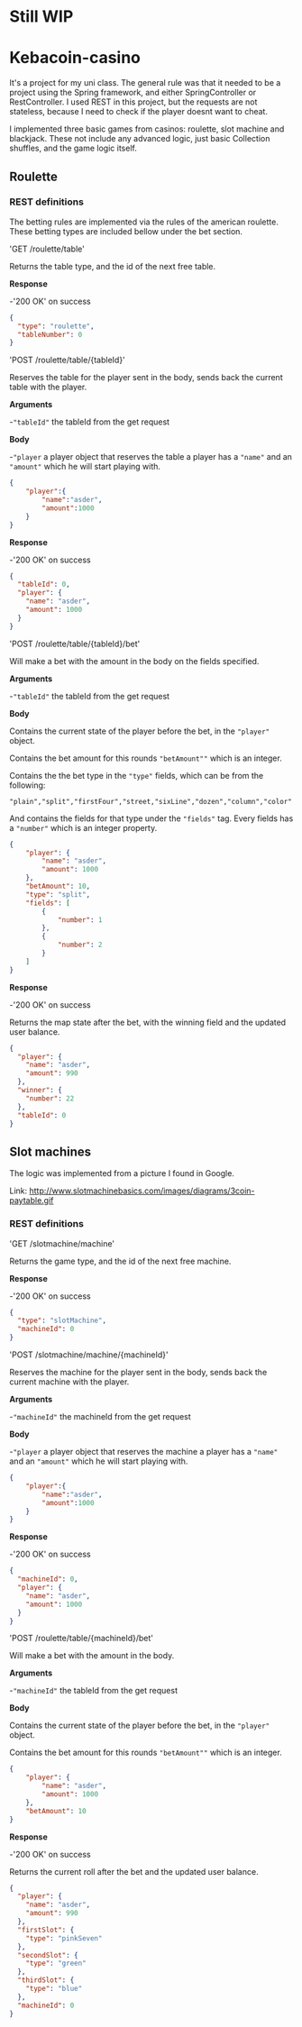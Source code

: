 # Still WIP

# Kebacoin-casino
It's a project for my uni class. 
The general rule was that it needed to be a project using the Spring framework, and either SpringController or RestController.
I used REST in this project, but the requests are not stateless, because I need to check if the player doesnt want to cheat.

I implemented three basic games from casinos: roulette, slot machine and blackjack. These not include any advanced logic, just basic Collection shuffles, and the game logic itself.

## Roulette

### REST definitions

The betting rules are implemented via the rules of the american roulette. 
These betting types are included bellow under the bet section.

'GET /roulette/table'

Returns the table type, and the id of the next free table.

**Response**

-'200 OK' on success

```json 
{
  "type": "roulette",
  "tableNumber": 0
}
```

'POST /roulette/table/{tableId}'

Reserves the table for the player sent in the body, sends back the current table with the player.

**Arguments**

-`"tableId"` the tableId from the get request

**Body**

-`"player` a player object that reserves the table a player has a `"name"` and an `"amount"` which he will start playing with.

```json
{
	"player":{
		"name":"asder",
		"amount":1000
	}
}
```

**Response**

-'200 OK' on success

```json
{
  "tableId": 0,
  "player": {
    "name": "asder",
    "amount": 1000
  }
}
```

'POST /roulette/table/{tableId}/bet'

Will make a bet with the amount in the body on the fields specified.

**Arguments**

-`"tableId"` the tableId from the get request

**Body**

Contains the current state of the player before the bet, in the `"player"` object.

Contains the bet amount for this rounds `"betAmount""` which is an integer.

Contains the the bet type in the `"type"` fields, which can be from the following:

```
"plain","split","firstFour","street,"sixLine","dozen","column","color"
```

And contains the fields for that type under the `"fields"` tag. Every fields has a `"number"` which is an integer property.

```json
{
	"player": {
		"name": "asder",
		"amount": 1000
	},
	"betAmount": 10,
	"type": "split",
	"fields": [
		{
			"number": 1
		},
		{
			"number": 2
		}
	]
}
```

**Response**

-'200 OK' on success

Returns the map state after the bet, with the winning field and the updated user balance.

```json
{
  "player": {
    "name": "asder",
    "amount": 990
  },
  "winner": {
    "number": 22
  },
  "tableId": 0
}
```

## Slot machines

The logic was implemented from a picture I found in Google.

Link: http://www.slotmachinebasics.com/images/diagrams/3coin-paytable.gif

### REST definitions

'GET /slotmachine/machine'

Returns the game type, and the id of the next free machine.

**Response**

-'200 OK' on success

```json 
{
  "type": "slotMachine",
  "machineId": 0
}
```

'POST /slotmachine/machine/{machineId}'

Reserves the machine for the player sent in the body, sends back the current machine with the player.

**Arguments**

-`"machineId"` the machineId from the get request

**Body**

-`"player` a player object that reserves the machine a player has a `"name"` and an `"amount"` which he will start playing with.

```json
{
	"player":{
		"name":"asder",
		"amount":1000
	}
}
```

**Response**

-'200 OK' on success

```json
{
  "machineId": 0,
  "player": {
    "name": "asder",
    "amount": 1000
  }
}
```

'POST /roulette/table/{machineId}/bet'

Will make a bet with the amount in the body.

**Arguments**

-`"machineId"` the tableId from the get request

**Body**

Contains the current state of the player before the bet, in the `"player"` object.

Contains the bet amount for this rounds `"betAmount""` which is an integer.


```json
{
	"player": {
		"name": "asder",
		"amount": 1000
	},
	"betAmount": 10
}
```

**Response**

-'200 OK' on success

Returns the current roll after the bet and the updated user balance.

```json
{
  "player": {
    "name": "asder",
    "amount": 990
  },
  "firstSlot": {
    "type": "pinkSeven"
  },
  "secondSlot": {
    "type": "green"
  },
  "thirdSlot": {
    "type": "blue"
  },
  "machineId": 0
}
```
